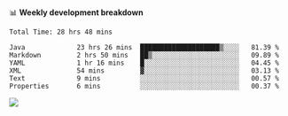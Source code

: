 

📊 **Weekly development breakdown**
<!--START_SECTION:waka-->

```text
Total Time: 28 hrs 48 mins

Java             23 hrs 26 mins  ████████████████████▒░░░░   81.39 %
Markdown         2 hrs 50 mins   ██▒░░░░░░░░░░░░░░░░░░░░░░   09.89 %
YAML             1 hr 16 mins    █░░░░░░░░░░░░░░░░░░░░░░░░   04.45 %
XML              54 mins         ▓░░░░░░░░░░░░░░░░░░░░░░░░   03.13 %
Text             9 mins          ░░░░░░░░░░░░░░░░░░░░░░░░░   00.57 %
Properties       6 mins          ░░░░░░░░░░░░░░░░░░░░░░░░░   00.37 %
```

<!--END_SECTION:waka-->

<p align="left" dir="auto">
  <a href="#">
    <img src="https://github-readme-stats.vercel.app/api?username=JiHongYuan&show_icons=true&inc">
  </a>
</p>
